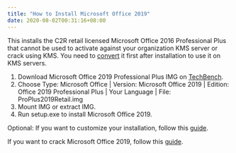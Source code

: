 ```yaml
---
title: "How to Install Microsoft Office 2019"
date: 2020-08-02T00:31:16+08:00
---
```

This installs the C2R retail licensed Microsoft Office 2016 Professional Plus that cannot be used to activate against your organization KMS server or crack using KMS. You need to [convert](../how-to-convert-microsoft-office-to-volume) it first after installation to use it on KMS servers.

1. Download Microsoft Office 2019 Professional Plus IMG on [TechBench](https://tb.rg-adguard.net/public.php).
2. Choose Type: Microsoft Office | Version: Microsoft Office 2019 | Edition: Office 2019 Professional Plus | Your Language | File: ProPlus2019Retail.img
3. Mount IMG or extract IMG.
4. Run setup.exe to install Microsoft Office 2019.

Optional: If you want to customize your installation, follow this [guide](../how-to-customize-microsoft-office-2019-installation/).

If you want to crack Microsoft Office 2019, follow this [guide](../how-to-crack-microsoft-office).